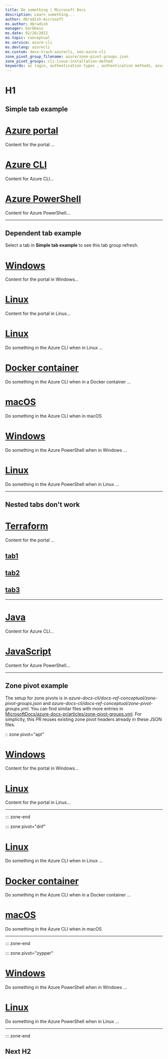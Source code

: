 ```yaml
---
title: Do something | Microsoft Docs
description: Learn something...
author: dbradish-microsoft
ms.author: dbradish
manager: barbkess
ms.date: 02/26/2022
ms.topic: conceptual
ms.service: azure-cli
ms.devlang: azurecli
ms.custom: devx-track-azurecli, seo-azure-cli
zone_pivot_group_filename: azure/zone-pivot-groups.json
zone_pivot_groups: cli-linux-installation-method
keywords: az login, authentication types , authentication methods, azure, cli login, az login powershell, cli login
---
```


# H1

## Simple tab example

# [Azure portal](#tab/azure-portal)

Content for the portal ...

# [Azure CLI](#tab/azure-cli)

Content for Azure CLI...

# [Azure PowerShell](#tab/azure-powershell)

Content for Azure PowerShell...

---

## Dependent tab example

Select a tab in **Simple tab example** to see this tab group refresh.

# [Windows](#tab/windows/azure-portal)

Content for the portal in Windows...

# [Linux](#tab/linux/azure-portal)

Content for the portal in Linux...

# [Linux](#tab/linux/azure-cli)

Do something in the Azure CLI when in Linux ...

# [Docker container](#tab/docker-container/azure-cli)

Do something in the Azure CLI when in a Docker container ...

# [macOS](#tab/macOS/azure-cli)

Do something in the Azure CLI when in macOS

# [Windows](#tab/windows/azure-powershell)

Do something in the Azure PowerShell when in Windows ...

# [Linux](#tab/linux/azure-powershell)

Do something in the Azure PowerShell when in Linux ...

---

## Nested tabs don't work

# [Terraform](#tab/terraform)

Content for the portal ...

## [tab1](#tab/tab1)

## [tab2](#tab/tab2)

## [tab3](#tab/tab3)

---

# [Java](#tab/java)

Content for Azure CLI...

# [JavaScript](#tab/javascript)

Content for Azure PowerShell...

---

## Zone pivot example

The setup for zone pivots is in _azure-docs-cli/docs-ref-conceptual/zone-pivot-groups.json_ and _azure-docs-cli/docs-ref-conceptual/zone-pivot-groups.yml_.  You can find similar files with more entries in [MicrosoftDocs/azure-docs-pr/articles/zone-pivot-groups.yml](https://github.com/MicrosoftDocs/azure-docs-pr/blob/main/articles/zone-pivot-groups.yml).  For simplicity, this PR reuses existing zone pivot headers already in these JSON files.

:: zone pivot="apt"

# [Windows](#tab/windows)

Content for the portal in Windows...

# [Linux](#tab/linux)

Content for the portal in Linux...

---

::: zone-end

::: zone pivot="dnf"

# [Linux](#tab/linux)

Do something in the Azure CLI when in Linux ...

# [Docker container](#tab/docker-container)

Do something in the Azure CLI when in a Docker container ...

# [macOS](#tab/macOS)

Do something in the Azure CLI when in macOS

---

::: zone-end

::: zone pivot="zypper"

# [Windows](#tab/windows)

Do something in the Azure PowerShell when in Windows ...

# [Linux](#tab/linux)

Do something in the Azure PowerShell when in Linux ...

---

::: zone-end

## Next H2
